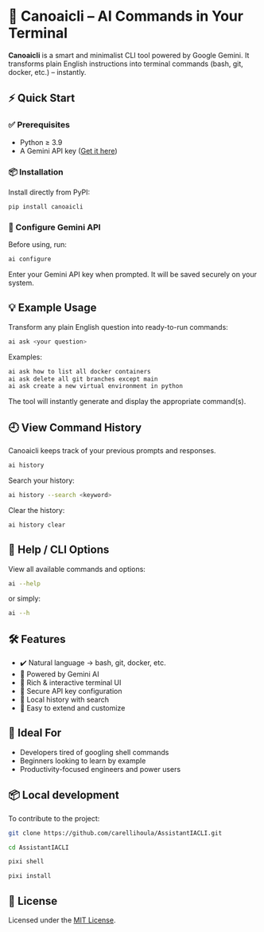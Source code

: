 # 🧠 Canoaicli – AI Commands in Your Terminal

**Canoaicli** is a smart and minimalist CLI tool powered by Google Gemini. It transforms plain English instructions into terminal commands (bash, git, docker, etc.) – instantly.

## ⚡️ Quick Start

### ✅ Prerequisites

- Python ≥ 3.9
- A Gemini API key ([Get it here](https://makersuite.google.com/app/apikey))

### 📦 Installation

Install directly from PyPI:

```bash
pip install canoaicli
```

### 🔐 Configure Gemini API

Before using, run:

```bash
ai configure
```

Enter your Gemini API key when prompted. It will be saved securely on your system.

## 💡 Example Usage

Transform any plain English question into ready-to-run commands:

```bash
ai ask <your question>
```

Examples:

```bash
ai ask how to list all docker containers
ai ask delete all git branches except main
ai ask create a new virtual environment in python
```

The tool will instantly generate and display the appropriate command(s).

## 🕘 View Command History

Canoaicli keeps track of your previous prompts and responses.

```bash
ai history
```

Search your history:

```bash
ai history --search <keyword>
```

Clear the history:

```bash
ai history clear
```

## 📖 Help / CLI Options

View all available commands and options:

```bash
ai --help
```

or simply:

```bash
ai --h
```

## 🛠️ Features

- ✔️ Natural language → bash, git, docker, etc.
- 🧠 Powered by Gemini AI
- 🎨 Rich & interactive terminal UI
- 🔐 Secure API key configuration
- 📜 Local history with search
- 🧩 Easy to extend and customize

## 🤖 Ideal For

- Developers tired of googling shell commands
- Beginners looking to learn by example
- Productivity-focused engineers and power users

## 📦 Local development

To contribute to the project:

```bash
git clone https://github.com/carellihoula/AssistantIACLI.git
```

```bash
cd AssistantIACLI
```

```bash
pixi shell
```

```bash
pixi install
```

## 📄 License

Licensed under the [MIT License](https://github.com/carellihoula/AssistantIACLI/blob/master/LICENSE).
